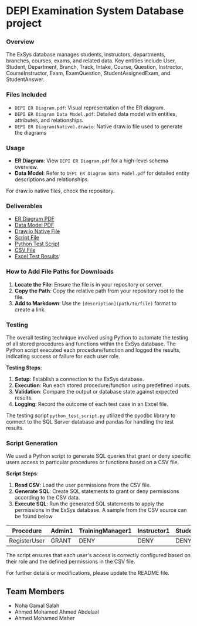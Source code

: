 # DEPI Examination System Database project

### Overview
The ExSys database manages students, instructors, departments, branches, courses, exams, and related data. Key entities include User, Student, Department, Branch, Track, Intake, Course, Question, Instructor, CourseInstructor, Exam, ExamQuestion, StudentAssignedExam, and StudentAnswer.

### Files Included
- `DEPI ER Diagram.pdf`: Visual representation of the ER diagram.
- `DEPI ER Diagram Data Model.pdf`: Detailed data model with entities, attributes, and relationships.
- `DEPI ER Diagram(Native).drawio`: Native draw.io file used to generate the diagrams

### Usage
- **ER Diagram**: View `DEPI ER Diagram.pdf` for a high-level schema overview.
- **Data Model**: Refer to `DEPI ER Diagram Data Model.pdf` for detailed entity descriptions and relationships.

For draw.io native files, check the repository.

### Deliverables
- [ER Diagram PDF](files/DEPI_ER_Diagram.pdf)
- [Data Model PDF](files/DEPI_ER_Diagram_Data_Model.pdf)
- [Draw.io Native File](files/DEPI_ER_Diagram(Native).drawio)
- [Script File](files/test_queries.sql)
- [Python Test Script](files/python_test_script.py)
- [CSV File](files/user_permissions.csv)
- [Excel Test Results](files/procedure_function_test_results.xlsx)

### How to Add File Paths for Downloads
1. **Locate the File**: Ensure the file is in your repository or server.
2. **Copy the Path**: Copy the relative path from your repository root to the file.
3. **Add to Markdown**: Use the `[description](path/to/file)` format to create a link.

### Testing
The overall testing technique involved using Python to automate the testing of all stored procedures and functions within the ExSys database. The Python script executed each procedure/function and logged the results, indicating success or failure for each user role.

**Testing Steps**:
1. **Setup**: Establish a connection to the ExSys database.
2. **Execution**: Run each stored procedure/function using predefined inputs.
3. **Validation**: Compare the output or database state against expected results.
4. **Logging**: Record the outcome of each test case in an Excel file.

The testing script `python_test_script.py` utilized the pyodbc library to connect to the SQL Server database and pandas for handling the test results.

### Script Generation
We used a Python script to generate SQL queries that grant or deny specific users access to particular procedures or functions based on a CSV file.

**Script Steps**:
1. **Read CSV**: Load the user permissions from the CSV file.
2. **Generate SQL**: Create SQL statements to grant or deny permissions according to the CSV data.
3. **Execute SQL**: Run the generated SQL statements to apply the permissions in the ExSys database.
A sample from the CSV source can be found below

| Procedure      | Admin1 | TrainingManager1 | Instructor1 | Student1 |
|----------------|--------|------------------|-------------|----------|
| RegisterUser   | GRANT  | DENY             | DENY        | DENY     |


The script ensures that each user's access is correctly configured based on their role and the defined permissions in the CSV file.

For further details or modifications, please update the README file.

## Team Members
- Noha Gamal Salah
- Ahmed Mohamed Ahmed Abdelaal
- Ahmed Mohamed Maher
